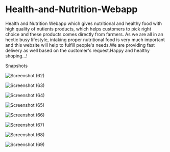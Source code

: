 # Health-and-Nutrition-Webapp
Health and Nutrition Webapp which gives nutritional and healthy food with high quality of nutients products, which helps customers to pick right choice and these products comes directly from farmers. As we are all in an hectic busy lifestyle, intaking proper nutritional food is very much important and this website will help to fulfill people's needs.We are providing fast delivery as well based on the customer's request.Happy and healthy shoping...! 

Snapshots 

![Screenshot (62)](https://user-images.githubusercontent.com/82816210/202097221-d51d7ffb-2e58-439c-a3bb-290aaaf474c8.png)



![Screenshot (63)](https://user-images.githubusercontent.com/82816210/202097272-00452015-a53b-4d22-91e3-94b280fd0ed4.png)




![Screenshot (64)](https://user-images.githubusercontent.com/82816210/202097297-a70a4dfc-7cb2-49e6-9cfe-600360ac3e13.png)


![Screenshot (65)](https://user-images.githubusercontent.com/82816210/202097352-b25f5c81-cef1-4f6e-9826-41a2d3476521.png)


![Screenshot (66)](https://user-images.githubusercontent.com/82816210/202097383-e60471b9-e9a7-41d3-b3e8-4d01d9a2bdbc.png)


![Screenshot (67)](https://user-images.githubusercontent.com/82816210/202097404-5c516142-9f84-4f16-96cc-c08286bba3a4.png)


![Screenshot (68)](https://user-images.githubusercontent.com/82816210/202097430-d1edd32a-0caa-4e5e-92ba-87227b90da71.png)


![Screenshot (69)](https://user-images.githubusercontent.com/82816210/202097480-88abff92-f1cd-4a84-883a-c0d8d7faba42.png)


